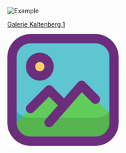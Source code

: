 ![Example](/web-gallery/docs/assets/img/2023/kaltenberg_1/RHO_Kaltenberg_2448.jpg)

[Galerie Kaltenberg 1](./docs/index.html)

[![Galerie](./docs/assets/img/folder.png 'Kaltenberg 1')](./docs/index.html)

<script>
    // Path to the directory containing the images
    var path = '/web-gallery/docs/assets/img/2023/kaltenberg_1/';

    // Function to load the images
    function loadImages() {
        // Get the gallery element
        var gallery = document.getElementById('gallery');

        // Fetch the list of files from the server
        fetch(path)
            .then(response => response.json())
            .then(files => {
                // Loop through the files and create image elements
                files.forEach(file => {
                    var img = document.createElement('img');
                    img.src = path + file;
                    gallery.appendChild(img);
                });
            })
            .catch(error => {
                console.error('Error loading images:', error);
            });
    }

    // Call the loadImages function when the page is loaded
    window.addEventListener('load', loadImages);
</script>

<div id="gallery"></div>